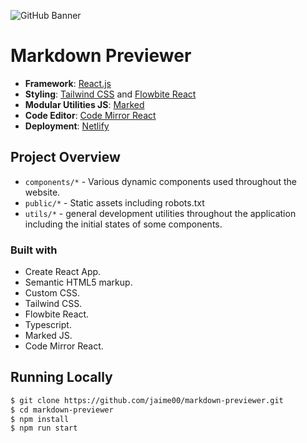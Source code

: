 ![GitHub Banner](https://res.cloudinary.com/personal-jaime00/image/upload/v1718877163/projects/markdown-previewer/mainpreview.png)
# Markdown Previewer 

- **Framework**: [React.js](https://reactjs.org/)
- **Styling**: [Tailwind CSS](https://tailwindcss.com) and [Flowbite React](https://flowbite-react.com)
- **Modular Utilities JS**: [Marked](https://marked.js.org)
- **Code Editor**: [Code Mirror React](https://github.com/JedWatson/react-codemirror)
- **Deployment**: [Netlify](https://www.netlify.com)

## Project Overview

- `components/*` - Various dynamic components used throughout the website.
- `public/*` - Static assets including robots.txt
- `utils/*` - general development utilities throughout the application including the initial states of some components.

### Built with

-   Create React App.
-   Semantic HTML5 markup.
-   Custom CSS.
-   Tailwind CSS.
-   Flowbite React.
-   Typescript.
-   Marked JS.
-   Code Mirror React.


## Running Locally

```bash
$ git clone https://github.com/jaime00/markdown-previewer.git
$ cd markdown-previewer
$ npm install
$ npm run start
```